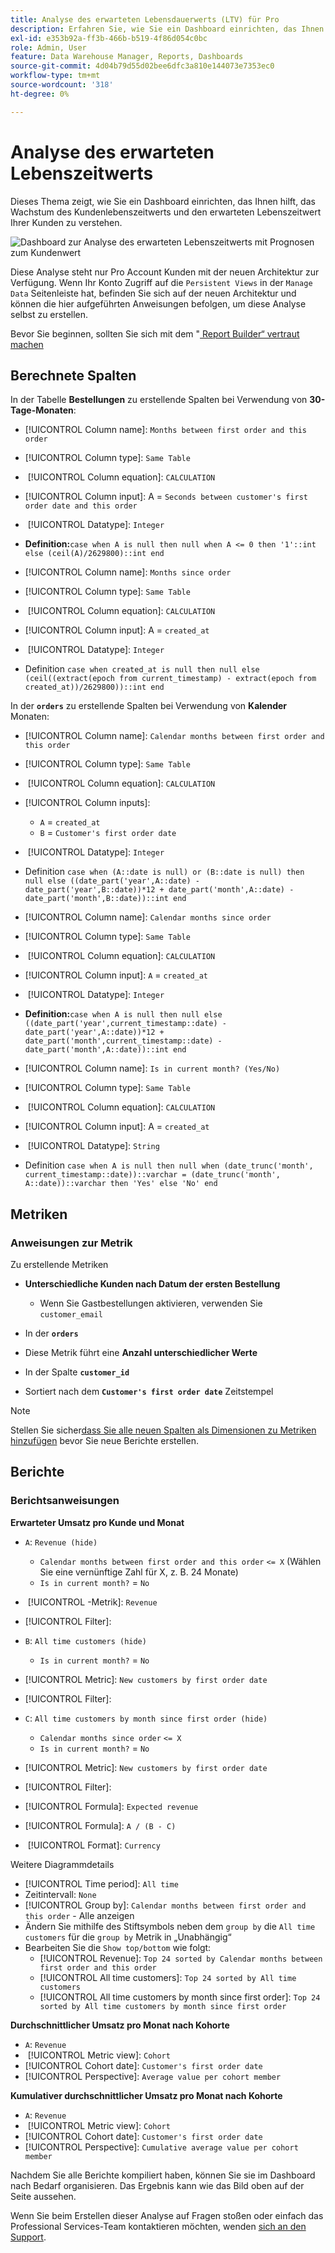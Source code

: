 ```yaml
---
title: Analyse des erwarteten Lebensdauerwerts (LTV) für Pro
description: Erfahren Sie, wie Sie ein Dashboard einrichten, das Ihnen hilft, das Wachstum des Kundenlebenszeitwerts und den erwarteten Lebenszeitwert Ihrer Kunden zu verstehen.
exl-id: e353b92a-ff3b-466b-b519-4f86d054c0bc
role: Admin, User
feature: Data Warehouse Manager, Reports, Dashboards
source-git-commit: 4d04b79d55d02bee6dfc3a810e144073e7353ec0
workflow-type: tm+mt
source-wordcount: '318'
ht-degree: 0%

---
```


# Analyse des erwarteten Lebenszeitwerts

Dieses Thema zeigt, wie Sie ein Dashboard einrichten, das Ihnen hilft, das Wachstum des Kundenlebenszeitwerts und den erwarteten Lebenszeitwert Ihrer Kunden zu verstehen.

![Dashboard zur Analyse des erwarteten Lebenszeitwerts mit Prognosen zum Kundenwert](../../assets/exp-lifetim-value-anyalysis.png)

Diese Analyse steht nur Pro Account Kunden mit der neuen Architektur zur Verfügung. Wenn Ihr Konto Zugriff auf die `Persistent Views` in der `Manage Data` Seitenleiste hat, befinden Sie sich auf der neuen Architektur und können die hier aufgeführten Anweisungen befolgen, um diese Analyse selbst zu erstellen.

Bevor Sie beginnen, sollten Sie sich mit dem &quot;[&#x200B; Report Builder“ vertraut machen](../dev-reports/cohort-rpt-bldr.md)

## Berechnete Spalten

In der Tabelle **Bestellungen** zu erstellende Spalten bei Verwendung von **30-Tage-Monaten**:

* [!UICONTROL Column name]: `Months between first order and this order`
* [!UICONTROL Column type]: `Same Table`
* &#x200B;
  [!UICONTROL Column equation]: `CALCULATION`
* [!UICONTROL Column input]: A = `Seconds between customer's first order date and this order`
* &#x200B;
  [!UICONTROL Datatype]: `Integer`
* **Definition:**`case when A is null then null when A <= 0 then '1'::int else (ceil(A)/2629800)::int end`

* [!UICONTROL Column name]: `Months since order`
* [!UICONTROL Column type]: `Same Table`
* &#x200B;
  [!UICONTROL Column equation]: `CALCULATION`
* [!UICONTROL Column input]: A = `created_at`
* &#x200B;
  [!UICONTROL Datatype]: `Integer`
* Definition `case when created_at is null then null else (ceil((extract(epoch from current_timestamp) - extract(epoch from created_at))/2629800))::int end`

In der **`orders`** zu erstellende Spalten bei Verwendung von **Kalender** Monaten:

* [!UICONTROL Column name]: `Calendar months between first order and this order`
* [!UICONTROL Column type]: `Same Table`
* &#x200B;
  [!UICONTROL Column equation]: `CALCULATION`
* [!UICONTROL Column inputs]:
   * `A` = `created_at`
   * `B` = `Customer's first order date`

* &#x200B;
  [!UICONTROL Datatype]: `Integer`
* Definition `case when (A::date is null) or (B::date is null) then null else ((date_part('year',A::date) - date_part('year',B::date))*12 + date_part('month',A::date) - date_part('month',B::date))::int end`

* [!UICONTROL Column name]: `Calendar months since order`
* [!UICONTROL Column type]: `Same Table`
* &#x200B;
  [!UICONTROL Column equation]: `CALCULATION`
* [!UICONTROL Column input]: `A` = `created_at`
* &#x200B;
  [!UICONTROL Datatype]: `Integer`
* **Definition:**`case when A is null then null else ((date_part('year',current_timestamp::date) - date_part('year',A::date))*12 + date_part('month',current_timestamp::date) - date_part('month',A::date))::int end`

* [!UICONTROL Column name]: `Is in current month? (Yes/No)`
* [!UICONTROL Column type]: `Same Table`
* &#x200B;
  [!UICONTROL Column equation]: `CALCULATION`
* [!UICONTROL Column input]: A = `created_at`
* &#x200B;
  [!UICONTROL Datatype]: `String`
* Definition `case when A is null then null when (date_trunc('month', current_timestamp::date))::varchar = (date_trunc('month', A::date))::varchar then 'Yes' else 'No' end`

## Metriken

### Anweisungen zur Metrik

Zu erstellende Metriken

* **Unterschiedliche Kunden nach Datum der ersten Bestellung**
   * Wenn Sie Gastbestellungen aktivieren, verwenden Sie `customer_email`

* In der **`orders`**
* Diese Metrik führt eine **Anzahl unterschiedlicher Werte**
* In der Spalte **`customer_id`**
* Sortiert nach dem **`Customer's first order date`** Zeitstempel

>[!NOTE]
>
>Stellen Sie sicher[&#x200B; dass Sie alle neuen Spalten als Dimensionen zu Metriken hinzufügen](../../data-analyst/data-warehouse-mgr/manage-data-dimensions-metrics.md) bevor Sie neue Berichte erstellen.

## Berichte

### Berichtsanweisungen

**Erwarteter Umsatz pro Kunde und Monat**

* `A`: `Revenue (hide)`
   * `Calendar months between first order and this order` `<= X` (Wählen Sie eine vernünftige Zahl für X, z. B. 24 Monate)
   * `Is in current month?` = `No`

* &#x200B;
  [!UICONTROL -Metrik]: `Revenue`
* [!UICONTROL Filter]:

* `B`: `All time customers (hide)`
   * `Is in current month?` = `No`

* [!UICONTROL Metric]: `New customers by first order date`
* [!UICONTROL Filter]:

* `C`: `All time customers by month since first order (hide)`
   * `Calendar months since order` `<= X`
   * `Is in current month?` = `No`

* [!UICONTROL Metric]: `New customers by first order date`
* [!UICONTROL Filter]:

* [!UICONTROL Formula]: `Expected revenue`
* [!UICONTROL Formula]: `A / (B - C)`
* &#x200B;
  [!UICONTROL Format]: `Currency`

Weitere Diagrammdetails

* [!UICONTROL Time period]: `All time`
* Zeitintervall: `None`
* [!UICONTROL Group by]: `Calendar months between first order and this order` - Alle anzeigen
* Ändern Sie mithilfe des Stiftsymbols neben dem `group by` die `All time customers` für die `group by` Metrik in „Unabhängig“
* Bearbeiten Sie die `Show top/bottom` wie folgt:
   * [!UICONTROL Revenue]: `Top 24 sorted by Calendar months between first order and this order`
   * [!UICONTROL All time customers]: `Top 24 sorted by All time customers`
   * [!UICONTROL All time customers by month since first order]: `Top 24 sorted by All time customers by month since first order`

**Durchschnittlicher Umsatz pro Monat nach Kohorte**

* `A`: `Revenue`
* &#x200B;
  [!UICONTROL Metric view]: `Cohort`
* [!UICONTROL Cohort date]: `Customer's first order date`
* [!UICONTROL Perspective]: `Average value per cohort member`

**Kumulativer durchschnittlicher Umsatz pro Monat nach Kohorte**

* `A`: `Revenue`
* &#x200B;
  [!UICONTROL Metric view]: `Cohort`
* [!UICONTROL Cohort date]: `Customer's first order date`
* [!UICONTROL Perspective]: `Cumulative average value per cohort member`

Nachdem Sie alle Berichte kompiliert haben, können Sie sie im Dashboard nach Bedarf organisieren. Das Ergebnis kann wie das Bild oben auf der Seite aussehen.

Wenn Sie beim Erstellen dieser Analyse auf Fragen stoßen oder einfach das Professional Services-Team kontaktieren möchten, wenden [&#x200B; sich an den Support](https://experienceleague.adobe.com/docs/commerce-knowledge-base/kb/troubleshooting/miscellaneous/mbi-service-policies.html).
